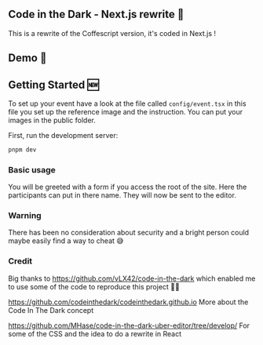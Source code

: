 ## Code in the Dark - Next.js rewrite 🚀

This is a rewrite of the Coffescript version, it's coded in Next.js !

## Demo 🔗



## Getting Started 🆕

To set up your event have a look at the file called `config/event.tsx` in this file you set up the reference image and the instruction. You can put your images in the public folder.

First, run the development server:

```bash
pnpm dev
```

### Basic usage

You will be greeted with a form if you access the root of the site. Here the participants can put in there name. They will now be sent to the editor.

### Warning

There has been no consideration about security and a bright person could maybe easily find a way to cheat 😅

### Credit

Big thanks to https://github.com/vLX42/code-in-the-dark which enabled me to use some of the code to reproduce this project 🙏🏼

https://github.com/codeinthedark/codeinthedark.github.io More about the Code In The Dark concept

https://github.com/MHase/code-in-the-dark-uber-editor/tree/develop/ For some of the CSS and the idea to do a rewrite in React

